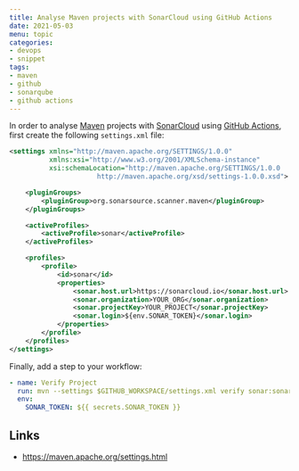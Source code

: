 ```yaml
---
title: Analyse Maven projects with SonarCloud using GitHub Actions
date: 2021-05-03
menu: topic
categories:
- devops
- snippet
tags:
- maven
- github
- sonarqube
- github actions
---
```


In order to analyse [Maven](https://maven.apache.org/) projects with [SonarCloud](https://sonarcloud.io) using [GitHub Actions](https://github.com/features/actions), first create the following `settings.xml` file:

```xml
<settings xmlns="http://maven.apache.org/SETTINGS/1.0.0"
          xmlns:xsi="http://www.w3.org/2001/XMLSchema-instance"
          xsi:schemaLocation="http://maven.apache.org/SETTINGS/1.0.0
                      http://maven.apache.org/xsd/settings-1.0.0.xsd">

    <pluginGroups>
        <pluginGroup>org.sonarsource.scanner.maven</pluginGroup>
    </pluginGroups>

    <activeProfiles>
        <activeProfile>sonar</activeProfile>
    </activeProfiles>

    <profiles>
        <profile>
            <id>sonar</id>
            <properties>
                <sonar.host.url>https://sonarcloud.io</sonar.host.url>
                <sonar.organization>YOUR_ORG</sonar.organization>
                <sonar.projectKey>YOUR_PROJECT</sonar.projectKey>
                <sonar.login>${env.SONAR_TOKEN}</sonar.login>
            </properties>
        </profile>
    </profiles>
</settings>
```

Finally, add a step to your workflow:

```yaml
- name: Verify Project
  run: mvn --settings $GITHUB_WORKSPACE/settings.xml verify sonar:sonar
  env:
    SONAR_TOKEN: ${{ secrets.SONAR_TOKEN }}
```

## Links

- https://maven.apache.org/settings.html
